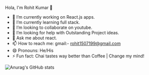 Hola, I'm Rohit Kumar 👋

- 🔭 I’m currently working on React.js apps.
- 🌱 I’m currently learning full stack.
- 👯 I’m looking to collaborate on youtube.
- 🤔 I’m looking for help with Outstanding Project ideas.
- 💬 Ask me about react.
- 📫 How to reach me: gmail:- [rohit1507199@gmail.com](rohit1507199@gmail.com)
- 😄 Pronouns: He/His
- ⚡ Fun fact: Chai tastes way better than Coffee | Change my mind!


![Anurag's GitHub stats](https://github-readme-stats.vercel.app/api?username=Rohit1507&&show_icons=true&title_color=ffffff&icon_color=bb2acf&text_color=daf7dc&bg_color=191919)
